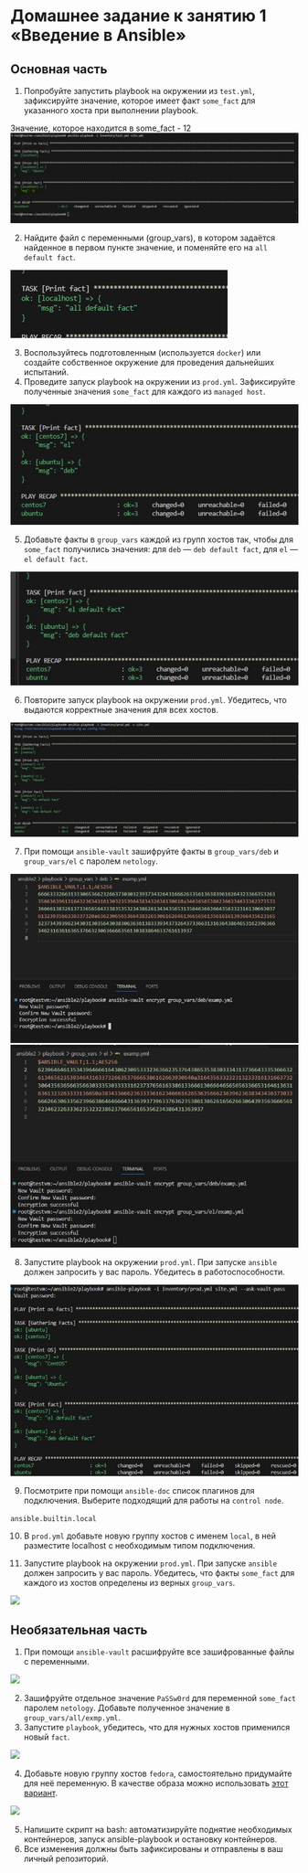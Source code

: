 # Домашнее задание к занятию 1 «Введение в Ansible»

## Основная часть

1. Попробуйте запустить playbook на окружении из `test.yml`, зафиксируйте значение, которое имеет факт `some_fact` для указанного хоста при выполнении playbook.

Значение, которое находится в some_fact - 12
![](ansible01/ans1.JPG)

2. Найдите файл с переменными (group_vars), в котором задаётся найденное в первом пункте значение, и поменяйте его на `all default fact`.

![](ansible01/ans2.JPG)

3. Воспользуйтесь подготовленным (используется `docker`) или создайте собственное окружение для проведения дальнейших испытаний.
4. Проведите запуск playbook на окружении из `prod.yml`. Зафиксируйте полученные значения `some_fact` для каждого из `managed host`.

![](ansible01/ans3.JPG)

5. Добавьте факты в `group_vars` каждой из групп хостов так, чтобы для `some_fact` получились значения: для `deb` — `deb default fact`, для `el` — `el default fact`.

![](ansible01/ans4.JPG)

6.  Повторите запуск playbook на окружении `prod.yml`. Убедитесь, что выдаются корректные значения для всех хостов.

![](ansible01/ans5.JPG)

7. При помощи `ansible-vault` зашифруйте факты в `group_vars/deb` и `group_vars/el` с паролем `netology`.

![](ansible01/ans6.JPG)
![](ansible01/ans7.JPG)

8. Запустите playbook на окружении `prod.yml`. При запуске `ansible` должен запросить у вас пароль. Убедитесь в работоспособности.

![](ansible01/ans8.JPG)

9. Посмотрите при помощи `ansible-doc` список плагинов для подключения. Выберите подходящий для работы на `control node`.

``` ansible.builtin.local ```

10. В `prod.yml` добавьте новую группу хостов с именем  `local`, в ней разместите localhost с необходимым типом подключения.

11. Запустите playbook на окружении `prod.yml`. При запуске `ansible` должен запросить у вас пароль. Убедитесь, что факты `some_fact` для каждого из хостов определены из верных `group_vars`.

![](ansible01/ans9.JPG)

## Необязательная часть

1. При помощи `ansible-vault` расшифруйте все зашифрованные файлы с переменными.

![](ansible01/ans10.JPG)

2. Зашифруйте отдельное значение `PaSSw0rd` для переменной `some_fact` паролем `netology`. Добавьте полученное значение в `group_vars/all/exmp.yml`.
3. Запустите `playbook`, убедитесь, что для нужных хостов применился новый `fact`.

![](ansible01/ans11.JPG)

4. Добавьте новую группу хостов `fedora`, самостоятельно придумайте для неё переменную. В качестве образа можно использовать [этот вариант](https://hub.docker.com/r/pycontribs/fedora).

![](ansible01/ans12.JPG)

5. Напишите скрипт на bash: автоматизируйте поднятие необходимых контейнеров, запуск ansible-playbook и остановку контейнеров.
6. Все изменения должны быть зафиксированы и отправлены в ваш личный репозиторий.
